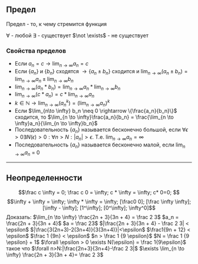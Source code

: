
## Предел
Предел - то, к чему стремится функция

$\forall$ - любой
$\exists$ - существует
$\not \exists$ - не существует

### Свойства пределов
- Если $a_n = c \rightarrow \lim_{n\to\infty} a_n = c$ 
- Если $\{a_n\}$ и $\{b_n\}$ сходятся $\rightarrow \{a_n \pm b_n\}$ сходится и $\lim_{n\to\infty}(a_n\pm b_n) = \lim_{n\to\infty} a_n \pm \lim_{n\to\infty} b_n$
- $\lim_{n\to\infty}(a_n*b_n)=\lim_{n\to\infty}a_n*\lim_{n\to\infty}b_n$
- $\lim_{n\to\infty}(c*a_n)=c*\lim_{n\to\infty}a_n$
- $k \in \mathbb{N} \rightarrow \lim_{n\to \infty}(a^k_n) = (\lim_{n\to\infty}a_n)^k$
- Если $\lim_{n\to \infty} b_n \neq 0 \rightarrow \{\frac{a_n}{b_n}\}$ сходится, то $\lim_{n \to \infty}\frac{a_n}{b_n} = \frac{\lim_{n \to \infty}a_n}{\lim_{n \to \infty}b_n}$
- Последовательность $\{a_n\}$ называется бесконечно большой, если $\forall \epsilon > 0 \exists N(\epsilon) > 0: \forall n > N: |a_n| > \epsilon$. Т.е. $\lim_{n\to\infty}a_n = \infty$
- Последовательность $\{a_n\}$ называется бесконечно малой, если $\lim_{n \to \infty} a_n$ = 0
---
## Неопределенности
$$\frac c \infty = 0; \frac c 0 = \infty; c * \infty = \infty; c* 0=0; $$
$$\infty + \infty = \infty; \infty * \infty = \infty; [\frac0 0]; [\frac \infty \infty]; [\infty - \infty]; [1^\infty]; [0^\infty]; \infty^0]$$
Доказать:
$\lim_{n \to \infty} \frac{2n + 3}{3n + 4} = \frac 2 3$
$a_n = \frac{2n + 3}{3n + 4}$
$a = \frac 23$
$|\frac{2n + 3}{3n + 4} - \frac 2 3| < \epsilon$
$|\frac{3(2n+3)-2(3n+4)}{3(3n+4)}|<\epsilon$
$\frac1{9n + 12} < \epsilon$
$\frac 1 {9n} < \epsilon$
$n > \frac 1 {9 \epsilon}$
$N = \frac 1 {9 \epsilon} + 1$
$\forall \epsilon > 0 \exists N(\epsilon) = \frac 1{9\epsilon}$ такое что $\forall n>N:|\frac{2n+3}{3n+4}-\frac 2 3|$
$\exists \lim_{n \to \infty} \frac{2n + 3}{3n + 4}= \frac 2 3$
